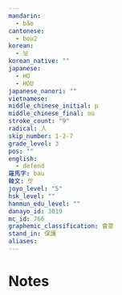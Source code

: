 ```yaml
---
mandarin:
  - bǎo
cantonese:
  - bou2
korean:
  - 보
korean_native: ""
japanese:
  - HO
  - HOU
japanese_nanori: ""
vietnamese:
middle_chinese_initial: p
middle_chinese_final: ɑu
stroke_count: "9"
radical: 人
skip_number: 1-2-7
grade_level: 3
pos: ""
english:
  - defend
羅馬字: bau
韓文: 밧
joyo_level: "5"
hsk_level: ""
hanmun_edu_level: ""
danayo_id: 3019
mc_id: 766
graphemic_classification: 會意
stand_in: 保護
aliases:
---
```


# Notes
